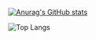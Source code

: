 [![Anurag's GitHub stats](https://github-readme-stats.vercel.app/api?username=jo87jimmy&show=reviews,discussions_started,discussions_answered,prs_merged,prs_merged_percentage&show_icons=true&theme=flag-india&locale=zh-tw&include_all_commits=true&count_private=true&rank_icon=percentile&number_format=long&custom_title=jo87jimmy's_GitHub&card_width=800px&count_private=true)](https://github.com/jo87jimmy/)

![Top Langs](https://github-readme-stats.vercel.app/api/top-langs/?username=jo87jimmy&layout=compact&theme=flag-india&card_width=800px)

